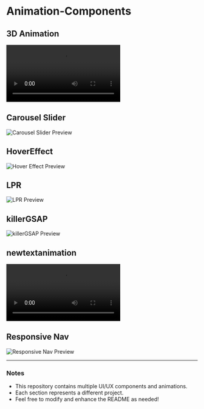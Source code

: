 # Animation-Components

## 3D Animation
![3D Animation Preview](https://res.cloudinary.com/dkgv8ynjp/video/upload/v1743416941/pkzwrooq54r1wfitgrsq.mp4)

## Carousel Slider
![Carousel Slider Preview](path/to/image-or-video)

## HoverEffect
![Hover Effect Preview](path/to/image-or-video)

## LPR
![LPR Preview](path/to/image-or-video)

## killerGSAP
![killerGSAP Preview](https://killer-gsap.vercel.app/)

## newtextanimation
![New Text Animation Preview](video/newtxtanimation.mp4)

## Responsive Nav
![Responsive Nav Preview](path/to/image-or-video)

---

### Notes
- This repository contains multiple UI/UX components and animations.
- Each section represents a different project.
- Feel free to modify and enhance the README as needed!
